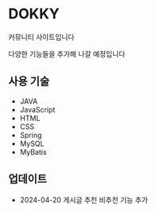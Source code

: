 # DOKKY
커뮤니티 사이트입니다

다양한 기능들을 추가해 나갈 예정입니다

## 사용 기술
* JAVA
* JavaScript
* HTML
* CSS
* Spring
* MySQL
* MyBatis

## 업데이트
* 2024-04-20 게시글 추천 비추천 기능 추가
